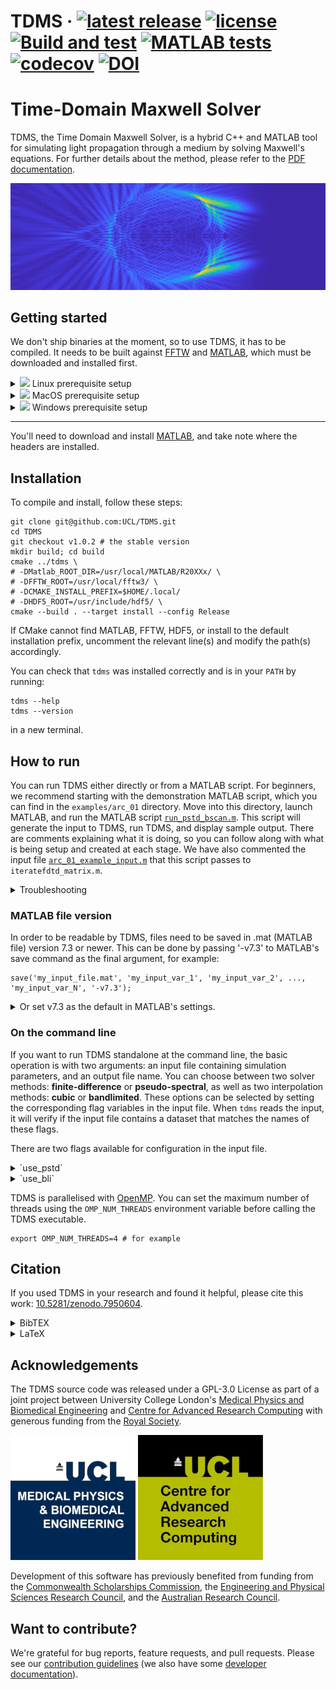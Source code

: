 <!-- \cond
 -->
<!-- 👆 this comment and the endcond below, tells doxygen to ignore the badges
and title at the top of README.md when building the project page (the title
would be duplicated) everything else in README.md is also the project homepage. -->

# TDMS · [![latest release](https://badgen.net/github/release/UCL/TDMS)](https://github.com/UCL/TDMS/releases)  [![license](https://badgen.net/badge/license/GPL-3.0/blue)](https://github.com/UCL/TDMS/blob/main/LICENSE) [![Build and test](https://github.com/UCL/TDMS/actions/workflows/ci.yml/badge.svg)](https://github.com/UCL/TDMS/actions/workflows/ci.yml) [![MATLAB tests](https://github.com/UCL/TDMS/actions/workflows/matlab_tests.yml/badge.svg)](https://github.com/UCL/TDMS/actions/workflows/matlab_tests.yml) [![codecov](https://codecov.io/gh/UCL/TDMS/branch/main/graph/badge.svg?token=3kqP14kslL)](https://codecov.io/gh/UCL/TDMS) [![DOI](https://zenodo.org/badge/448864310.svg)](https://zenodo.org/badge/latestdoi/448864310)

<!-- \endcond -->

# Time-Domain Maxwell Solver

TDMS, the Time Domain Maxwell Solver, is a hybrid C++ and MATLAB tool for simulating light propagation through a medium by solving Maxwell's equations.
For further details about the method, please refer to the [PDF documentation](https://github.com/UCL/TDMS/blob/gh-doc/masterdoc.pdf).

![The normed z-component of the H field incident on a cylinder](doc/assets/HzNormBanner.png)

## Getting started

We don't ship binaries at the moment, so to use TDMS, it has to be compiled.
It needs to be built against [FFTW](https://www.fftw.org/) and [MATLAB](https://www.mathworks.com/products/matlab.html), which must be downloaded and installed first.

<details>
<summary><img src="https://github.com/EgoistDeveloper/operating-system-logos/blob/master/src/24x24/UBT.png"/> Linux prerequisite setup</summary>

Assuming you don't already have them, you'll need a C++ compiler, CMake, OpenMP and FFTW.

For Debian-based distributions this should be as simple as

```{sh}
sudo apt install git gcc cmake libfftw3-dev libgomp1 libhdf5-dev
```

</details>

<details>
<summary><img src="https://github.com/EgoistDeveloper/operating-system-logos/blob/master/src/24x24/MAC.png"/> MacOS prerequisite setup</summary>

On MacOS everything can be installed using [Homebrew](https://brew.sh):

```{sh}
brew install cmake fftw llvm hdf5
```

On an ARM Mac, you will need to install the x86 version of Homebrew:

```{sh}
arch -x86_64 zsh
arch -x86_64 /bin/bash -c "$(curl -fsSL https://raw.githubusercontent.com/Homebrew/install/HEAD/install.sh)"
arch -x86_64 /usr/local/bin/brew install cmake fftw llvm hdf5
```

</details>

<details>
<summary><img src="https://github.com/EgoistDeveloper/operating-system-logos/blob/master/src/24x24/WIN.png"/> Windows prerequisite setup</summary>

TDMS was developed - and extensively tested - on linux.
Support for Windows is quite new and experimental (please [report](https://github.com/UCL/TDMS/issues/new/choose) any issues you encounter!).

It might be more straightforward to use the [Windows subsystem for Linux (WSL2)](https://learn.microsoft.com/en-gb/windows/wsl/install), or set up an linux virtual machine.

However, TDMS _can_ be compiled natively on Windows.
This has been tested Windows 10 and 11, with PowerShell.

Assuming you don't already have them, you'll need to download and install:

* [HDF5](https://portal.hdfgroup.org/display/HDF5/HDF5+CPP+Reference+Manuals)
* [MATLAB](https://www.mathworks.com/products/matlab.html),
* [Visual Studio](https://visualstudio.microsoft.com/vs/community/) and **be sure to select the C++ developer kit**,
* [CMake](https://cmake.org/download/),
* and [FFTW](https://www.fftw.org/install/windows.html).

You can check that the Visual Studio compiler was installed with:

```{pwsh}
PS> MSBuild.exe -h
```

Potentially the simplest way to get FFTW and HDF5 is via [conda](https://anaconda.org/conda-forge/fftw):

```{pwsh}
PS> conda install -c conda-forge fftw hdf5 --yes
```

You'll need to ensure the paths to FFTW and MATLAB (the locations of `fftw3.dll` and `libmex.dll` respectively) are in the `env:Path`.

These can be found, e.g. by

```{pwsh}
PS> conda list fftw # assuming you installed via conda
PS> which.exe MATLAB
```

Which should return something like `C:\Program Files (x86)\MATLAB\R20XXx\bin\matlab` and maybe `C:\ProgramData\envs\base\bin`.
If you downloaded FFTW and created `fftw3.dll` with `lib.exe`, you just need to know where you saved it.

You can append the paths:

```{pwsh}
PS> $env:Path += ";C:\Program Files (x86)\MATLAB\R20XXx\bin\;C:\ < wherever fftw3.dll is >"
```

Which will help Windows locate `.dll` files later.
For all following instructions, you'll have to substitute our mentions of ``tdms`` with ``tdms.exe`` and ``$`` is used to denote a command prompt which, in PowerShell, would look like ``PS>``

<details>
<summary>Even more Windows troubleshooting</summary>

We've seen that in a fresh PowerShell window, Windows does not remember the location of the ``.dll`` files, so you may have to re-add them to the path, or copy them into the directory where TDMS was installed.

TDMS typically installs to ``"C:\Program Files (x86)\tdms\bin\tdms.exe"``.

</details>

</details>

------

You'll need to download and install [MATLAB](https://www.mathworks.com/products/matlab.html), and take note where the headers are installed.
</details>

## Installation

To compile and install, follow these steps:

```{sh}
git clone git@github.com:UCL/TDMS.git
cd TDMS
git checkout v1.0.2 # the stable version
mkdir build; cd build
cmake ../tdms \
# -DMatlab_ROOT_DIR=/usr/local/MATLAB/R20XXx/ \
# -DFFTW_ROOT=/usr/local/fftw3/ \
# -DCMAKE_INSTALL_PREFIX=$HOME/.local/
# -DHDF5_ROOT=/usr/include/hdf5/ \
cmake --build . --target install --config Release
```

If CMake cannot find MATLAB, FFTW, HDF5, or install to the default installation prefix, uncomment the relevant line(s) and modify the path(s) accordingly.

You can check that `tdms` was installed correctly and is in your `PATH` by running:

```{sh}
tdms --help
tdms --version
```

in a new terminal.

## How to run

You can run TDMS either directly or from a MATLAB script.
For beginners, we recommend starting with the demonstration MATLAB script, which you can find in the `examples/arc_01` directory.
Move into this directory, launch MATLAB, and run the MATLAB script [`run_pstd_bscan.m`](https://github.com/UCL/TDMS/blob/main/examples/arc_01/run_pstd_bscan.m).
This script will generate the input to TDMS, run TDMS, and display sample output.
There are comments explaining what it is doing, so you can follow along with what is being setup and created at each stage.
We have also commented the input file [`arc_01_example_input.m`](https://github.com/UCL/TDMS/blob/main/examples/arc_01/arc_01_example_input.m) that this script passes to `iteratefdtd_matrix.m`.

<details>
<summary>Troubleshooting</summary>

We've seen that launching MATLAB on MacOS via the launcher (cmd + space) may not preserve the system `PATH`.

```
command not found: tdms
```

Assuming `tdms --help` works in a new terminal, try launching MATLAB _from_ that terminal.

```{sh}
tdms --help
/Applications/MATLAB_<version>.app/bin/matlab
```

The MATLAB example scripts should then find `tdms`.
If you still have problems, you can try hard-coding the full path to `tdms` into the MATLAB script.

In a terminal run

```{sh}
which tdms
```

Copy the full path (something like `/usr/local/bin/tdms`) into [`run_pstd_bscan.m`](https://github.com/UCL/TDMS/blob/main/examples/arc_01/run_pstd_bscan.m), replacing the ` 'tdms' ` text in the calls to the ``system()`` function.

</details>

### MATLAB file version

In order to be readable by TDMS, files need to be saved in .mat (MATLAB file) version 7.3 or newer.
This can be done by passing '-v7.3' to MATLAB's save command as the final argument, for example:

```
save('my_input_file.mat', 'my_input_var_1', 'my_input_var_2', ..., 'my_input_var_N', '-v7.3');
```

<details>
<summary>Or set v7.3 as the default in MATLAB's settings.</summary>

![](doc/assets/matlab-file-settings.png)

</details>

### On the command line

If you want to run TDMS standalone at the command line, the basic operation is with two arguments: an input file containing simulation parameters, and an output file name.
You can choose between two solver methods: **finite-difference** or **pseudo-spectral**, as well as two interpolation methods: **cubic** or **bandlimited**.
These options can be selected by setting the corresponding flag variables in the input file.
When `tdms` reads the input, it will verify if the input file contains a dataset that matches the names of these flags.

There are two flags available for configuration in the input file.
<details>
<summary> `use_pstd` </summary>
- If not provided, or provided as `false`, then the default timestepping method of finite-differences (FDTD) will be used.
- If present and set to `true`, then `tdms` will use the pseudo-spectral (PSTD) method when performing simulation timesteps.
</details>
<details>
<summary> `use_bli` </summary>
- If not provided, or provided as `false`, then the default interpolation method of cubic interpolation will be used to obtain field values at the centres of Yee cells.
- If present and set to `true`, then `tdms` will use bandlimited interpolation (BLI) when obtaining field values at Yee cell centres.

\note Typically bandlimited interpolation is superior to cubic interpolation when the extent of the Yee cell is of approximately the same order as, but slightly less than, one-sixth of the shortest wavelength of interest.
Otherwise, cubic interpolation typically enjoys superior accuracy.
</details>

TDMS is parallelised with [OpenMP](https://en.wikipedia.org/wiki/OpenMP).
You can set the maximum number of threads using the `OMP_NUM_THREADS` environment variable before calling the TDMS executable.

```{sh}
export OMP_NUM_THREADS=4 # for example
```

## Citation

If you used TDMS in your research and found it helpful, please cite this work: [10.5281/zenodo.7950604](https://doi.org/10.5281/zenodo.7950604).

<!-- If you use TDMS in your work and have examples that you would like to share with other users, please get in touch with us at -->
<!-- [contact_address)[mailto:FIXME] -->
<details>
<summary>BibTEX</summary>

```bibtex
@software{tdms,
    author       = {Munro, Peter and others},
    license      = {GPL-3.0},
    title        = {{TDMS - The Time-Domain Maxwell Solver}},
    URL          = {https://github.com/UCL/TDMS},
    publisher    = {Zenodo},
    doi          = {10.5281/zenodo.7950603}
}
```

</details>
<details>
<summary>LaTeX</summary>

```tex
\bibitem{tdms}
P. Munro, et al \emph{TDMS - The Time-Domain Maxwell Solver}, \url{https://github.com/UCL/TDMS}, \href{https://doi.org/10.5281/zenodo.7950603}{10.5281/zenodo.7950603}.
```

</details>

## Acknowledgements

The TDMS source code was released under a GPL-3.0 License as part of a joint project between University College London's [Medical Physics and Biomedical Engineering](https://ucl.ac.uk/medphys) and [Centre for Advanced Research Computing](https://ucl.ac.uk/arc) with generous funding from the [Royal Society](https://royalsociety.org).

![medphys](doc/assets/biomedlogo.png)&nbsp;![arc](doc/assets/arclogo.png)

Development of this software has previously benefited from funding from the [Commonwealth Scholarships Commission](https://cscuk.fcdo.gov.uk/about-us/scholarships-and-fellowships/), the [Engineering and Physical Sciences Research Council](https://www.ukri.org/councils/epsrc/), and the [Australian Research Council](https://www.arc.gov.au/).

## Want to contribute?

We're grateful for bug reports, feature requests, and pull requests. Please see our [contribution guidelines](https://github-pages.ucl.ac.uk/TDMS/md__c_o_n_t_r_i_b_u_t_i_n_g.html) (we also have some [developer documentation](https://github-pages.ucl.ac.uk/TDMS/md_doc_developers.html)).
